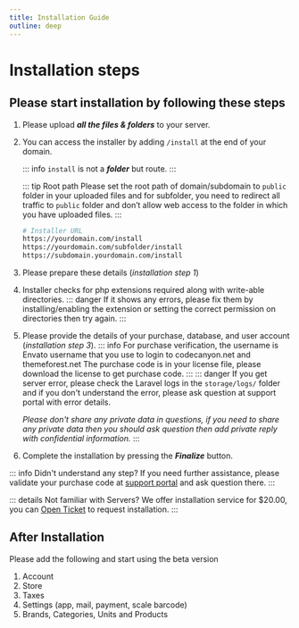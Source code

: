```yaml
---
title: Installation Guide
outline: deep
---
```


# Installation steps

## Please start installation by following these steps

1. Please upload **_all the files & folders_** to your server.

2. You can access the installer by adding `/install` at the end of your domain.

   ::: info `install` is not a **_folder_** but route.
   :::

   ::: tip Root path
   Please set the root path of domain/subdomain to `public` folder in your uploaded files and for
   subfolder, you need to redirect all traffic to `public` folder and don’t allow web access to the folder in which you have uploaded files.
   :::

   ```sh
   # Installer URL
   https://yourdomain.com/install
   https://yourdomain.com/subfolder/install
   https://subdomain.yourdomain.com/install
   ```

3. Please prepare these details (_installation step 1_)

4. Installer checks for php extensions required along with write-able directories.
   ::: danger If it shows any errors, please fix them by installing/enabling the extension or setting the correct permission on directories then try again.
   :::

5. Please provide the details of your purchase, database, and user account (_installation step 3_).
   ::: info For purchase verification, the username is Envato username that you use to login to codecanyon.net and themeforest.net The purchase code is in your license file, please download the license to get purchase code.
   :::
   ::: danger If you get server error, please check the Laravel logs in the `storage/logs/` folder and if you don't understand the error, please ask question at support portal with error details.

   _Please don't share any private data in questions, if you need to share any private data then you should ask question then add private reply with confidential information._
   :::

6. Complete the installation by pressing the **_Finalize_** button.

::: info Didn't understand any step?
If you need further assistance, please validate your purchase code at [support portal](https://tecdiary.com/support) and ask question there.
:::

::: details Not familiar with Servers?
We offer installation service for $20.00, you can [Open Ticket](https://tecdiary.com/support/tickets/create) to request installation.
:::

## After Installation

Please add the following and start using the beta version

1. Account
2. Store
3. Taxes
4. Settings (app, mail, payment, scale barcode)
5. Brands, Categories, Units and Products
